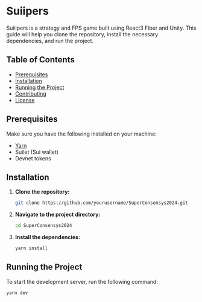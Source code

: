 # Suiipers
Suiiipers is a strategy and FPS game built using React3 Fiber and Unity. This guide will help you clone the repository, install the necessary dependencies, and run the project.

## Table of Contents
- [Prerequisites](#prerequisites)
- [Installation](#installation)
- [Running the Project](#running-the-project)
- [Contributing](#contributing)
- [License](#license)

## Prerequisites
Make sure you have the following installed on your machine:
- [Yarn](https://yarnpkg.com/)
- Suilet (Sui wallet)
- Devnet tokens

## Installation

1. **Clone the repository:**
    ```sh
    git clone https://github.com/yourusername/SuperConsensys2024.git
    ```

2. **Navigate to the project directory:**
    ```sh
    cd SuperConsensys2024
    ```

3. **Install the dependencies:**
    ```sh
    yarn install
    ```

## Running the Project

To start the development server, run the following command:
```sh
yarn dev
